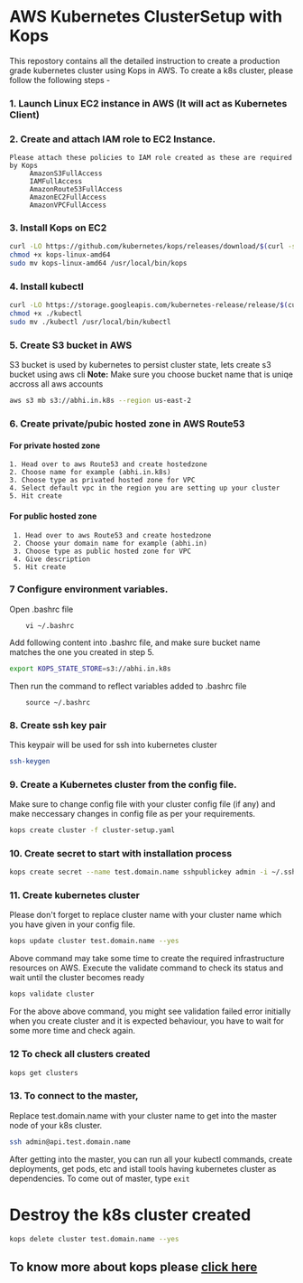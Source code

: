 # AWS Kubernetes ClusterSetup with Kops

This repostory contains all the detailed instruction to create a production grade kubernetes cluster using Kops in AWS. To create a k8s cluster, please follow the following steps -

### 1. Launch Linux EC2 instance in AWS (It will act as Kubernetes Client)
### 2. Create and attach IAM role to EC2 Instance.
	Please attach these policies to IAM role created as these are required by Kops
		 AmazonS3FullAccess
		 IAMFullAccess
		 AmazonRoute53FullAccess
		 AmazonEC2FullAccess
		 AmazonVPCFullAccess
 		 
### 3. Install Kops on EC2
```sh
curl -LO https://github.com/kubernetes/kops/releases/download/$(curl -s https://api.github.com/repos/kubernetes/kops/releases/latest | grep tag_name | cut -d '"' -f 4)/kops-linux-amd64
chmod +x kops-linux-amd64
sudo mv kops-linux-amd64 /usr/local/bin/kops
```

### 4. Install kubectl
```sh
curl -LO https://storage.googleapis.com/kubernetes-release/release/$(curl -s https://storage.googleapis.com/kubernetes-release/release/stable.txt)/bin/linux/amd64/kubectl
chmod +x ./kubectl
sudo mv ./kubectl /usr/local/bin/kubectl
```
### 5. Create S3 bucket in AWS
S3 bucket is used by kubernetes to persist cluster state, lets create s3 bucket using aws cli
**Note:**  Make sure you choose bucket name that is uniqe accross all aws accounts

```sh
aws s3 mb s3://abhi.in.k8s --region us-east-2
```
### 6. Create private/pubic hosted zone in AWS Route53
#### For private hosted zone
 ```
 1. Head over to aws Route53 and create hostedzone
 2. Choose name for example (abhi.in.k8s)
 3. Choose type as privated hosted zone for VPC
 4. Select default vpc in the region you are setting up your cluster
 5. Hit create
```
#### For public hosted zone 
```
 1. Head over to aws Route53 and create hostedzone
 2. Choose your domain name for example (abhi.in)
 3. Choose type as public hosted zone for VPC
 4. Give description
 5. Hit create
```
### 7 Configure environment variables.
Open .bashrc file 
```
	vi ~/.bashrc
```
Add following content into .bashrc file, and make sure bucket name matches the one you created in step 5.

```sh
export KOPS_STATE_STORE=s3://abhi.in.k8s
```
Then run the command to reflect variables added to .bashrc file
```
	source ~/.bashrc
```
### 8. Create ssh key pair
This keypair will be used for ssh into kubernetes cluster

```sh
ssh-keygen
```

### 9. Create a Kubernetes cluster from the config file. 
Make sure to change config file with your cluster config file (if any) and make neccessary changes in config file as per your requirements.

```sh
kops create cluster -f cluster-setup.yaml
```

### 10. Create secret to start with installation process

```sh
kops create secret --name test.domain.name sshpublickey admin -i ~/.ssh/id_rsa.pub
```

### 11. Create kubernetes cluster
Please don't forget to replace cluster name with your cluster name which you have given in your config file.

```sh
kops update cluster test.domain.name --yes 
```
Above command may take some time to create the required infrastructure resources on AWS. Execute the validate command to check its status and wait until the cluster becomes ready

```sh
kops validate cluster
```
For the above above command, you might see validation failed error initially when you create cluster and it is expected behaviour, you have to wait for some more time and check again.

### 12 To check all clusters created
```sh
kops get clusters
```

### 13. To connect to the master, 
Replace test.domain.name with your cluster name to get into the master node of your k8s cluster.
```sh
ssh admin@api.test.domain.name
```
After getting into the master, you can run all your kubectl commands, create deployments, get pods, etc and istall tools having kubernetes cluster as dependencies. To come out of master, type ```exit	```

# Destroy the k8s cluster created
```sh
kops delete cluster test.domain.name --yes
```

## To know more about kops please <a href="https://kops.sigs.k8s.io/">click here</a>


